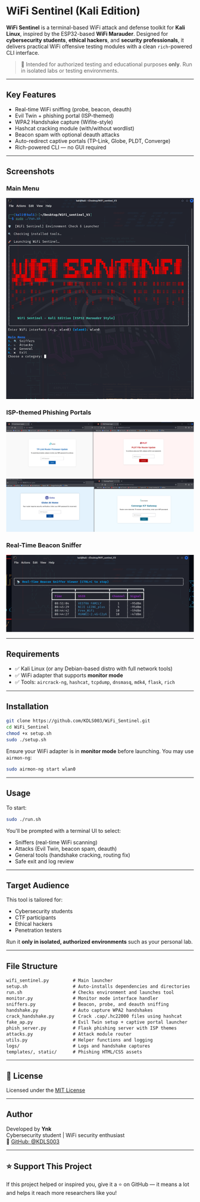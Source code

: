 # WiFi Sentinel (Kali Edition)

**WiFi Sentinel** is a terminal-based WiFi attack and defense toolkit for **Kali Linux**, inspired by the ESP32-based **WiFi Marauder**. Designed for **cybersecurity students**, **ethical hackers**, and **security professionals**, it delivers practical WiFi offensive testing modules with a clean `rich`-powered CLI interface.

> 🚨 Intended for authorized testing and educational purposes **only**. Run in isolated labs or testing environments.

---

## Key Features

- Real-time WiFi sniffing (probe, beacon, deauth)
- Evil Twin + phishing portal (ISP-themed)
- WPA2 Handshake capture (Wifite-style)
- Hashcat cracking module (with/without wordlist)
- Beacon spam with optional deauth attacks
- Auto-redirect captive portals (TP-Link, Globe, PLDT, Converge)
- Rich-powered CLI — no GUI required

---

## Screenshots

### Main Menu
![Main Menu](./screenshots/menu.png)

### ISP-themed Phishing Portals
![Phishing Portals](./screenshots/phish.png)

### Real-Time Beacon Sniffer
![Beacon Sniffer](./screenshots/sniffer.png)

---

## Requirements

- ✅ Kali Linux (or any Debian-based distro with full network tools)
- ✅ WiFi adapter that supports **monitor mode**
- ✅ Tools: `aircrack-ng`, `hashcat`, `tcpdump`, `dnsmasq`, `mdk4`, `flask`, `rich`

---

## Installation

```bash
git clone https://github.com/KDLS003/WiFi_Sentinel.git
cd WiFi_Sentinel
chmod +x setup.sh
sudo ./setup.sh
```

Ensure your WiFi adapter is in **monitor mode** before launching. You may use `airmon-ng`:

```bash
sudo airmon-ng start wlan0
```

---

## Usage

To start:

```bash
sudo ./run.sh
```

You'll be prompted with a terminal UI to select:

- Sniffers (real-time WiFi scanning)
- Attacks (Evil Twin, beacon spam, deauth)
- General tools (handshake cracking, routing fix)
- Safe exit and log review

---

## Target Audience

This tool is tailored for:

- Cybersecurity students
- CTF participants
- Ethical hackers
- Penetration testers

Run it **only in isolated, authorized environments** such as your personal lab.

---

## File Structure

```
wifi_sentinel.py         # Main launcher
setup.sh                 # Auto-installs dependencies and directories
run.sh                   # Checks environment and launches tool
monitor.py               # Monitor mode interface handler
sniffers.py              # Beacon, probe, and deauth sniffing
handshake.py             # Auto capture WPA2 handshakes
crack_handshake.py       # Crack .cap/.hc22000 files using hashcat
fake_ap.py               # Evil Twin setup + captive portal launcher
phish_server.py          # Flask phishing server with ISP themes
attacks.py               # Attack module router
utils.py                 # Helper functions and logging
logs/                    # Logs and handshake captures
templates/, static/      # Phishing HTML/CSS assets
```

---

## 📄 License

Licensed under the [MIT License](./LICENSE)

---

## Author

Developed by **Ynk**  
Cybersecurity student | WiFi security enthusiast  
🔗 [GitHub: @KDLS003](https://github.com/KDLS003)

---

## ⭐ Support This Project

If this project helped or inspired you, give it a ⭐ on GitHub — it means a lot and helps it reach more researchers like you!
